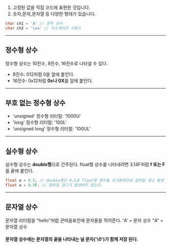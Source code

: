 1. 고정된 값을 직접 코드에 표현한 것입니다.
2. 숫자,문자,문자열 등 다양한 형태가 있습니다.

```c
char ch1 = 'A' // 문자 상수
char ch2 = '\xa' // 이스케이프 시퀀스
```
___
## 정수형 상수 ##

정수형 상수는 10진수, 8진수, 16진수로 나타낼 수 있다.
- 8진수: 012처럼 0을 앞에 붙인다.
- 16진수: 0x12처럼 **0x나 0X**를 앞에 붙인다.
____
## 부호 없는 정수형 상수 ##

- 'unsigned' 정수형 리터럴: '1000U'
- 'long' 정수형 리터럴: '100L'
- 'unsigned long' 정수형 리터럴: '100UL'
____
## 실수형 상수 ##

실수형 상수는 **double형**으로 간주된다.
float형 상수를 나타내려면 3.14F처럼 **f 또는 F**를 끝에 붙인다.

```c
float a = 0.5; // double형인 0.5로 float형 변수를 초기화하므로 컴파일 경고 발생
float a = 0.5F; // 컴파일 경고가 발생하지 않는다.
```

____
## 문자열 상수 ##

문자열 리터럴을 "hello"처럼 큰따옴표안에 문자들을 적어준다.
'A' = 문자 상수
"A" = 문자열 상수
#### 문자열 상수에는 문자열의 끝을 나타내는 널 문자('\0')가 함께 저장 된다. ####
